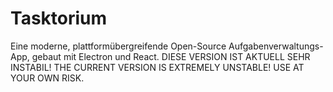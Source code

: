 # Tasktorium
Eine moderne, plattformübergreifende Open-Source Aufgabenverwaltungs-App, gebaut mit Electron und React.
DIESE VERSION IST AKTUELL SEHR INSTABIL!
THE CURRENT VERSION IS EXTREMELY UNSTABLE!
USE AT YOUR OWN RISK.
